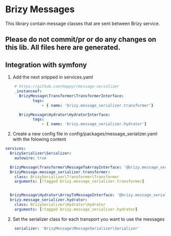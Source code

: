 # Brizy Messages

This library contain message classes that are sent between Brizy service.

## Please do not commit/pr or do any changes on this lib. All files here are generated.

## Integration with symfony

1. Add the next snipped in services.yaml

```yaml
    # https://github.com/Happyr/message-serializer
    _instanceof:
      BrizyMessage\Transformer\TransformerInterface:
            tags:
                - { name: 'brizy.message_serializer.transformer'}

      BrizyMessage\Hydrator\HydratorInterface:
            tags:
                - { name: 'brizy.message_serializer.hydrator'}
```

2. Create a new config file in config/packages/message_serializer.yaml with the folowing content
```yaml
services:
  BrizySerializer\Serializer:
    autowire: true

  BrizyMessage\Transformer\MessageToArrayInterface: '@brizy.message_serializer.transformer'
  BrizyMessage.message_serializer.transformer:
    class: BrizySerializer\Transformer\Transformer
    arguments: [!tagged brizy.message_serializer.transformer]


  BrizyMessage\Hydrator\ArrayToMessageInterface: '@brizy.message_serializer.hydrator'
  brizy.message_serializer.hydrator:
    class: BrizySerializer\Hydrator\Hydrator
    arguments: [!tagged brizy.message_serializer.hydrator]
```

2. Set the serializer class for each transport you want to use the messages

```yaml 
    serializer: 'BrizyMessage\MessageSerializer\Serializer'
```